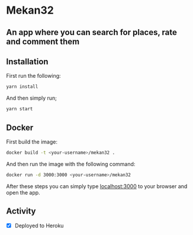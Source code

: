 # Mekan32

## An app where you can search for places, rate and comment them

## Installation

First run the following:

```bash
yarn install
```

And then simply run;

```bash
yarn start
```

## Docker

First build the image:

```bash
docker build -t <your-username>/mekan32 .
```

And then run the image with the following command:

```bash
docker run -d 3000:3000 <your-username>/mekan32
```

After these steps you can simply type [localhost:3000] to your browser and open the app.

## Activity

-[X] Deployed to Heroku

[localhost:3000]: http://localhost:3000
